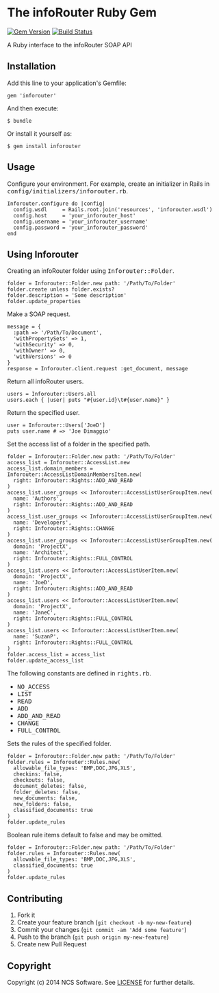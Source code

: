 # The infoRouter Ruby Gem

[![Gem Version](http://img.shields.io/gem/v/inforouter.svg)][gem]
[![Build Status](http://img.shields.io/travis/ncssoftware/inforouter.svg)][travis]

[gem]: https://rubygems.org/gems/inforouter
[travis]: https://travis-ci.org/ncssoftware/inforouter

A Ruby interface to the infoRouter SOAP API

## Installation

Add this line to your application's Gemfile:

    gem 'inforouter'

And then execute:

    $ bundle

Or install it yourself as:

    $ gem install inforouter

## Usage

Configure your environment. For example, create an initializer in Rails in <tt>config/initializers/inforouter.rb</tt>.

    Inforouter.configure do |config|
      config.wsdl     = Rails.root.join('resources', 'inforouter.wsdl')
      config.host     = 'your_inforouter_host'
      config.username = 'your_inforouter_username'
      config.password = 'your_inforouter_password'
    end

## Using Inforouter

Creating an infoRouter folder using <tt>Inforouter::Folder</tt>.

    folder = Inforouter::Folder.new path: '/Path/To/Folder'
    folder.create unless folder.exists?
    folder.description = 'Some description'
    folder.update_properties

Make a SOAP request.

    message = {
      :path => '/Path/To/Document',
      'withPropertySets' => 1,
      'withSecurity' => 0,
      'withOwner' => 0,
      'withVersions' => 0
    }
    response = Inforouter.client.request :get_document, message

Return all infoRouter users.

    users = Inforouter::Users.all
    users.each { |user| puts "#{user.id}\t#{user.name}" }

Return the specified user.

	user = Inforouter::Users['JoeD']
	puts user.name # => 'Joe Dimaggio'

Set the access list of a folder in the specified path.

    folder = Inforouter::Folder.new path: '/Path/To/Folder'
    access_list = Inforouter::AccessList.new
    access_list.domain_members = Inforouter::AccessListDomainMembersItem.new(
      right: Inforouter::Rights::ADD_AND_READ
    )
    access_list.user_groups << Inforouter::AccessListUserGroupItem.new(
      name: 'Authors',
      right: Inforouter::Rights::ADD_AND_READ
    )
    access_list.user_groups << Inforouter::AccessListUserGroupItem.new(
      name: 'Developers',
      right: Inforouter::Rights::CHANGE
    )
    access_list.user_groups << Inforouter::AccessListUserGroupItem.new(
      domain: 'ProjectX',
      name: 'Architect',
      right: Inforouter::Rights::FULL_CONTROL
    )
    access_list.users << Inforouter::AccessListUserItem.new(
      domain: 'ProjectX',
      name: 'JoeD',
      right: Inforouter::Rights::ADD_AND_READ
    )
    access_list.users << Inforouter::AccessListUserItem.new(
      domain: 'ProjectX',
      name: 'JaneC',
      right: Inforouter::Rights::FULL_CONTROL
    )
    access_list.users << Inforouter::AccessListUserItem.new(
      name: 'SuzanP',
      right: Inforouter::Rights::FULL_CONTROL
    )
    folder.access_list = access_list
    folder.update_access_list

The following constants are defined in <tt>rights.rb</tt>.

* <tt>NO_ACCESS</tt>
* <tt>LIST</tt>
* <tt>READ</tt>
* <tt>ADD</tt>
* <tt>ADD_AND_READ</tt>
* <tt>CHANGE</tt>
* <tt>FULL_CONTROL</tt>

Sets the rules of the specified folder.

    folder = Inforouter::Folder.new path: '/Path/To/Folder'
    folder.rules = Inforouter::Rules.new(
      allowable_file_types: 'BMP,DOC,JPG,XLS',
      checkins: false,
      checkouts: false,
      document_deletes: false,
      folder_deletes: false,
      new_documents: false,
      new_folders: false,
      classified_documents: true
    )
    folder.update_rules
    
Boolean rule items default to false and may be omitted.

    folder = Inforouter::Folder.new path: '/Path/To/Folder'
    folder.rules = Inforouter::Rules.new(
      allowable_file_types: 'BMP,DOC,JPG,XLS',
      classified_documents: true
    )
    folder.update_rules

## Contributing

1. Fork it
2. Create your feature branch (`git checkout -b my-new-feature`)
3. Commit your changes (`git commit -am 'Add some feature'`)
4. Push to the branch (`git push origin my-new-feature`)
5. Create new Pull Request

## Copyright

Copyright (c) 2014 NCS Software.
See [LICENSE][] for further details.

[license]: LICENSE.md
